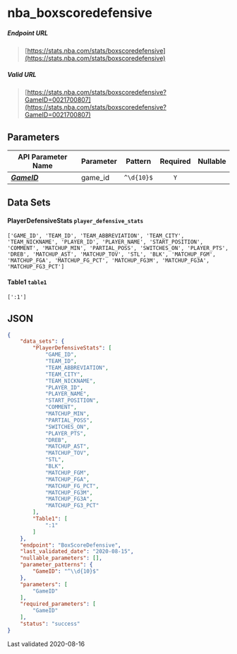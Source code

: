 # nba_boxscoredefensive

##### Endpoint URL
>[https://stats.nba.com/stats/boxscoredefensive](https://stats.nba.com/stats/boxscoredefensive)

##### Valid URL
>[https://stats.nba.com/stats/boxscoredefensive?GameID=0021700807](https://stats.nba.com/stats/boxscoredefensive?GameID=0021700807)

## Parameters
API Parameter Name | Parameter | Pattern | Required | Nullable
------------ | ------------ | :-----------: | :---: | :---:
[_**GameID**_](https://hoopR.sportsdataverse.org/docs/NBA/parameters#GameID) | game_id | `^\d{10}$` | `Y` |  | 

## Data Sets
#### PlayerDefensiveStats `player_defensive_stats`
```text
['GAME_ID', 'TEAM_ID', 'TEAM_ABBREVIATION', 'TEAM_CITY', 'TEAM_NICKNAME', 'PLAYER_ID', 'PLAYER_NAME', 'START_POSITION', 'COMMENT', 'MATCHUP_MIN', 'PARTIAL_POSS', 'SWITCHES_ON', 'PLAYER_PTS', 'DREB', 'MATCHUP_AST', 'MATCHUP_TOV', 'STL', 'BLK', 'MATCHUP_FGM', 'MATCHUP_FGA', 'MATCHUP_FG_PCT', 'MATCHUP_FG3M', 'MATCHUP_FG3A', 'MATCHUP_FG3_PCT']
```

#### Table1 `table1`
```text
[':1']
```


## JSON
```json
{
    "data_sets": {
        "PlayerDefensiveStats": [
            "GAME_ID",
            "TEAM_ID",
            "TEAM_ABBREVIATION",
            "TEAM_CITY",
            "TEAM_NICKNAME",
            "PLAYER_ID",
            "PLAYER_NAME",
            "START_POSITION",
            "COMMENT",
            "MATCHUP_MIN",
            "PARTIAL_POSS",
            "SWITCHES_ON",
            "PLAYER_PTS",
            "DREB",
            "MATCHUP_AST",
            "MATCHUP_TOV",
            "STL",
            "BLK",
            "MATCHUP_FGM",
            "MATCHUP_FGA",
            "MATCHUP_FG_PCT",
            "MATCHUP_FG3M",
            "MATCHUP_FG3A",
            "MATCHUP_FG3_PCT"
        ],
        "Table1": [
            ":1"
        ]
    },
    "endpoint": "BoxScoreDefensive",
    "last_validated_date": "2020-08-15",
    "nullable_parameters": [],
    "parameter_patterns": {
        "GameID": "^\\d{10}$"
    },
    "parameters": [
        "GameID"
    ],
    "required_parameters": [
        "GameID"
    ],
    "status": "success"
}
```

Last validated 2020-08-16
